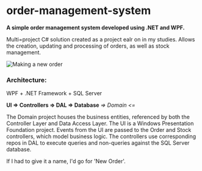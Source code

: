 # order-management-system
**A simple order management system developed using .NET and WPF.**

Multi=project C# solution created as a project ealr on in my studies. Allows the creation, updating and processing of orders, as well as stock management. 

![Making a new order](https://res.cloudinary.com/dkj7bctqg/image/upload/v1621571365/Projects/OMS/new_order_psjd7p.png)

### Architecture:
WPF + .NET Framework + SQL Server
 
**UI => Controllers => DAL => Database**
*=> Domain <=*

The Domain project houses the business entities, referenced by both the Controller Layer and Data Access Layer. The UI is a Windows Presentation Foundation project. Events from the UI are passed to the Order and Stock controllers, which model business logic. The controllers use corresponding repos in DAL to execute queries and non-queries against the SQL Server database.

If I had to give it a name, I'd go for 'New Order'.
